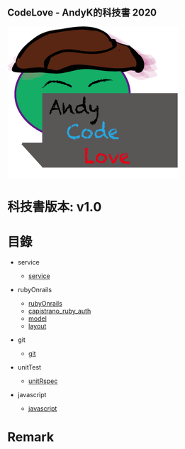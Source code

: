 ## CodeLove - AndyK的科技書 2020 
![image](code_love.png) 

# 科技書版本: v1.0 
  
# 目錄
* service 
    * [service](service/index.md)    

* rubyOnrails    
    * [rubyOnrails](rubyOnrails/index.md)
    * [capistrano_ruby_auth](rubyOnrails/capistrano_ruby_auth.md)
    * [model](rubyOnrails/model.rb)
    * [layout](rubyOnrails/layout.scss) 

* git 
    * [git](git/index.md)

* unitTest
    * [unitRspec](unitRspec/index.md)  

* javascript 
    * [javascript](javascript/index.md)  

# Remark  